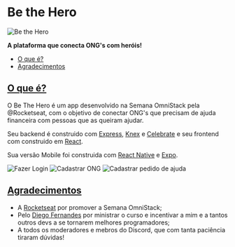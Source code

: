 # Be the Hero

![Be the Hero](https://github.com/juanpeter/semanaOmniStack11/blob/master/frontend/src/assets/logo.svg)
 
**A plataforma que conecta ONG's com heróis!**

- [O que é?](#Oque)
- [Agradecimentos](#agradecimentos)

## [O que é?](#Oque)
O Be The Hero é um app desenvolvido na Semana OmniStack pela @Rocketseat, com o objetivo de conectar ONG's que precisam de ajuda financeira com pessoas que as queiram ajudar.

Seu backend é construido com [Express](https://www.npmjs.com/package/express), [Knex](https://www.npmjs.com/package/knex) e [Celebrate](https://www.npmjs.com/package/celebrate) e seu frontend com construido em [React](https://reactjs.org/).

Sua versão Mobile foi construida com [React Native](https://reactnative.dev/) e [Expo](https://expo.io/).

![Fazer Login](https://lh3.googleusercontent.com/vDv-5Sw4iSV7tQPZHr4IfGkhMlMyaJR0T7zXXS8U9D_xN7x35KpHMKkHCZB_aen_1Jv6vF3fNkOFp8E--H-pu4Cxl4mIfO_HBuA7zrFZ5Hysw38887Xpj6mpZYYc_gTyy1ZIPf1VMvCrn3YhmVItHmKvsAzwW79ghqQJkTQ3zzZf9K-3O4JVorQF_pqfmMwAUcjaKyAcjSWkkHqUgHZp3SgWtPOFafHrviDARGxBWR1lM7aHogjdOVKJQGU3IJaLoVQ8BONPfkdKUMHaAgPZJZa8L-1noPk42xIGQh44Addp_gOppN1d71LuaxYjMSeC5Z_yG7VgDUJLqT6MZwErkEVQzmVZDfR9O0csUBt6EXGO38Yh-6rVOTWSo5QVzEfB69uOWF2F3A4HRXmpWzAdySdLaY1b53aIFsv6-ZlaiB4_Z8a31d0zfBA9Zb4Lp3Vn1EKql5OOdGq3z3vd7Q0l9gvw9pOFNI72sjjhZUr6mSsD8vVEANdB29i1fLEjKzuSKazMYJlz4fviWAexofsvt3F7yXC9I0JMmmJNYmfrHXi6zcUq6NHw5GmIb3d9GqLlnJ8SUamu5rwnOYxd9Su5k_vsY1mNF3QhkHzt_WVGpP8gaimAiqhZeQo4dh2M1ZJTg6d8CLEtrlibBkzY0BPJtdzj7o2r4sUD6xA7JpmLcc3XhGPdWdz1pxT5PjZeJKkqboOMvw=w2244-h1596-ft)
![Cadastrar ONG](https://lh3.googleusercontent.com/WGpNzf8nuHfZrCKPTte3Dozp6k551G30cIhlT7HtCA0-IPVyTKvoF5bDyMposiovqEUjwZ387SWk9e7-6RJSpEJvdGJ3bHk5B-TFwda3qSPwfF5xU5EpvqH6Rzi2gbZEIWvxjXqXoAIAejMjO_LYtQzLM5pP0LifQmZW5Qv_Y_zodR1-s2TlCyKqcIqEFTKhZukZb0lYnPu5XqOw1Ub4L-qZ_JEvvArbdUL8Zs7dsZ4YQAaSkNYy6_b6uchrOJbAnW-LYX5CyXYzNjHgTv08a71_InOL3KRbc16a7z70n5Riv_Aqqe6ibg-Glg8_p5Mj52HFfPcrWKmPk219KgCcG6Rn2JZRYkAagcOR-zCSsMmnpelfcZToq_m4TNrWhYIYMS_HA8kLfkD-by_LfAHNlJ7XwvRUBE6tl3vhN4vN5yDBV2MMK_E899QGLTvb863xp0cIsFcMXjM0D3PRKAut6KfN75mTCyLPw2PpUAM1CbJn9R8L1PBviuEjowvW2kLBFby1lSTpnKQM4bPbjmFhm3-9VFdHuJzdrvATVp1gjjVX06xuWRG8x7nkSPC8KZcJ4o7Du2mjDkrBVxpZFEpF5MJGREvJImL4WtXTaYWnBpqyzHQGSLwu5y4s7E-SEDJCePI7_sJslGz4RSxT-x9rx-If5mpUWSFsgVblk3Z3QAxwE0IzVheVMyODWASryQBkeA3cEg=w2522-h1498-ft)
![Cadastrar pedido de ajuda](https://lh3.googleusercontent.com/fLsUrccyYEZVNOE5TPnZgG5LJ-Vyu2IQ7ZD2gx6xtxTalz1jx-foEo69m5Jzape-NedSi5rrrWpYYpnSErZBDTfSywLQVpfbvUrXgyhAN9Gap1qhHDFAoQVbgGyoZTf-46g-DL8zJjT40HLpMkXt3xg67aKxBZv2PqAKiaKXvEvIz-ukabySravf46xbwznWSW7lr_K67UpbB_zVpAcXc7hQ6DedY0jOVkl6vJl95jI3IcnfqMWZrw_XLIqlEUX2LVE8UAxAm8F8FitC06hb90h57EOajXTVc22qbykJbvGu8eU3mLMSMuO_Fhrt3upBO6zqw_PcP5WszBdtnmp4yMrKSCsvwinI44wSUQ6V0h_0rg1pqhW10cSkdMnokya2l8CKpRt0pUtyR4HmSt_DXJiyQHv4skV3YnKpnkvrHY1MUq2WntS0XYWbgQ6voI8YQwMAZSwpzqMIGTyNW_-CBTbj93-GaSLkoMVdCgNkzRI-SVeYqwAwWUblXlTYpChWYZ1Hkj-PG2bqdUQDhjv5Rkt5aZMsRlpzmmiJtnfd3nr8G_T__KXidq0n8r1rgLZtjY9us-ke7jY6WcxqJS1MNL6B7bDZJ3GaU1UGjn9wn3OmP2Z-jNvrdsDiPejPZpBjdo1gD7sQpFXml8Qz3Mdags7dq7oJYkxhDuFDZtAuCmgAQOs0j_t_uAenpgcHQ-TRDS_00g=w2244-h1498-ft)

## [Agradecimentos](#agradecimentos)
- A [Rocketseat](https://github.com/Rocketseat) por promover a Semana OmniStack;
- Pelo [Diego Fernandes](https://github.com/diego3g) por ministrar o curso e incentivar a mim e a tantos outros devs a se tornarem melhores programadores;
- A todos os moderadores e mebros do Discord, que com tanta paciência tiraram dúvidas!
